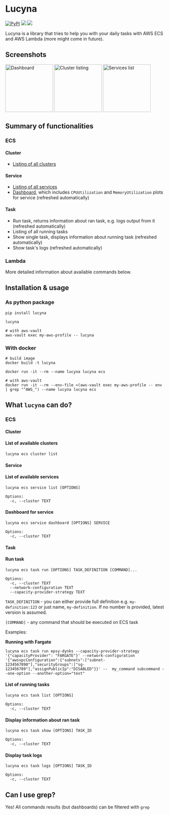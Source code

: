 # Lucyna
[![PyPI](https://img.shields.io/pypi/v/lucyna.svg)](https://pypi.org/project/lucyna/) ![](https://img.shields.io/pypi/pyversions/lucyna.svg) ![](https://img.shields.io/pypi/l/lucyna.svg)

Lucyna is a library that tries to help you with your daily tasks with AWS ECS and AWS Lambda (more might come in future).

## Screenshots
<a href="https://user-images.githubusercontent.com/164009/127609861-145265c3-5b1a-4ed2-a55b-2d400f7b0975.png" title="Dashboard"><img width="150" alt="Dashboard" src="https://user-images.githubusercontent.com/164009/127609795-ac1a5684-a334-418b-932f-15880bfe7066.png"></a>
<a href="https://user-images.githubusercontent.com/164009/127610177-ca44d337-a2a3-469b-b413-8221e9c4598e.png" title="Cluster listing"><img width="150" alt="Cluster listing" src="https://user-images.githubusercontent.com/164009/127610175-c3ebd211-dc65-4770-8f69-360c1fb5bf89.png"></a>
<a href="https://user-images.githubusercontent.com/164009/127610437-3d2f153e-7554-4284-9454-cfed8e2a3ac8.png" title="Serices list"><img width="150" alt="Services list" src="https://user-images.githubusercontent.com/164009/127610439-e8d0b543-3062-47c8-918f-4edd30bdf6eb.png"></a>

## Summary of functionalities
### ECS
#### Cluster
* <a href="https://user-images.githubusercontent.com/164009/127610177-ca44d337-a2a3-469b-b413-8221e9c4598e.png">Listing of all clusters</a>
#### Service
* <a href="https://user-images.githubusercontent.com/164009/127610437-3d2f153e-7554-4284-9454-cfed8e2a3ac8.png">Listing of all services</a>
* <a href="https://user-images.githubusercontent.com/164009/127609861-145265c3-5b1a-4ed2-a55b-2d400f7b0975.png">Dashboard</a>, which includes `CPUUtilization` and `MemoryUtilization` plots for service (refreshed automatically)
#### Task
* Run task, returns information about ran task, e.g. logs output from it (refreshed automatically)
* Listing of all running tasks
* Show single task, displays information about running task (refreshed automatically)
* Show task's logs (refreshed automatically)
### Lambda

More detailed information about available commands below.

## Installation & usage

### As python package
```shell
pip install lucyna

lucyna

# with aws-vault
aws-vault exec my-aws-profile -- lucyna 
```

### With docker
```shell
# build image
docker build -t lucyna

docker run -it --rm --name lucyna lucyna ecs

# with aws-vault
docker run -it --rm --env-file <(aws-vault exec my-aws-profile -- env | grep "^AWS_") --name lucyna lucyna ecs
```

## What `lucyna` can do?
### ECS
#### Cluster
#### List of available clusters
```shell
lucyna ecs cluster list
```

#### Service
#### List of available services
```shell
lucyna ecs service list [OPTIONS]

Options:
  -c, --cluster TEXT
```

#### Dashboard for service
```shell
lucyna ecs service dashboard [OPTIONS] SERVICE

Options:
  -c, --cluster TEXT
```

#### Task
#### Run task
```shell
lucyna ecs task run [OPTIONS] TASK_DEFINITION [COMMAND]...

Options:
  -c, --cluster TEXT
  --network-configuration TEXT
  --capacity-provider-strategy TEXT
```

`TASK_DEFINITION` - you can either provide full definition e.g. `my-definition:123` or just name, `my-definition`. If no number is provided, latest version is assumed.

`[COMMAND]` - any command that should be executed on ECS task

Examples:

**Running with Fargate**
```shell
lucyna ecs task run epsy-dynks --capacity-provider-strategy '{"capacityProvider": "FARGATE"}' --network-configuration '{"awsvpcConfiguration":{"subnets":["subnet-1234567890"],"securityGroups":["sg-123456789"],"assignPublicIp":"DISABLED"}}' --  my_command subcommand --one-option --another-option="test"
```

#### List of running tasks
```shell
lucyna ecs task list [OPTIONS]

Options:
  -c, --cluster TEXT
```

#### Display information about ran task
```shell
lucyna ecs task show [OPTIONS] TASK_ID

Options:
  -c, --cluster TEXT
```

#### Display task logs
```shell
lucyna ecs task logs [OPTIONS] TASK_ID

Options:
  -c, --cluster TEXT
```

## Can I use grep?
Yes! All commands results (but dashboards) can be filtered with `grep`
